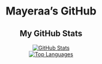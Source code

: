 <div align="center"> <h1>Mayeraa’s GitHub </h1> <p></div>

<div align="center">
<h2>My GitHub Stats</h2>
<!-- GitHub Stats Card -->
<a href="https://github.com/anuraghazra/github-readme-stats">
<img src="https://github-readme-stats.vercel.app/api?username=MayeraaSingh&show_icons=true&theme=dark&include_all_commits=true&count_private=true&hide_border=true&rank_icon=percentile" alt="GitHub Stats" />
</a>
<br/>
<!-- Top Languages Card (Optional but recommended) -->
<a href="https://github.com/anuraghazra/github-readme-stats">
<img src="https://github-readme-stats.vercel.app/api/top-langs/?username=MayeraaSingh&layout=compact&theme=dark&hide_border=true" alt="Top Languages" />
</a>
</div>

<!-- Optional: GitHub Streak Stats - Uncomment to use -->

<!--
<div align="center">
<h2>My GitHub Streak</h2>
<a href="https://github.com/anuraghazra/github-readme-streak-stats">
<img src="https://github-readme-streak-stats.herokuapp.com/?user=MayeraaSingh&theme=dark&hide_border=true" alt="GitHub Streak" />
</a>
</div>
-->
